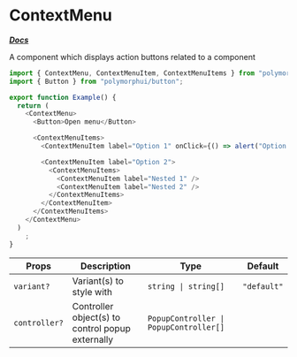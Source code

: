 # ContextMenu

[**_Docs_**](../README.md)

A component which displays action buttons related to a component

```typescript jsx
import { ContextMenu, ContextMenuItem, ContextMenuItems } from "polymorphui/context-menu";
import { Button } from "polymorphui/button";

export function Example() {
  return (
    <ContextMenu>
      <Button>Open menu</Button>

      <ContextMenuItems>
        <ContextMenuItem label="Option 1" onClick={() => alert("Option 1 clicked")} />

        <ContextMenuItem label="Option 2">
          <ContextMenuItems>
            <ContextMenuItem label="Nested 1" />
            <ContextMenuItem label="Nested 2" />
          </ContextMenuItems>
        </ContextMenuItem>
      </ContextMenuItems>
    </ContextMenu>
  )
    ;
}
```

| Props         | Description                                      | Type                                   | Default     |
|---------------|--------------------------------------------------|----------------------------------------|-------------|
| `variant?`    | Variant(s) to style with                         | `string \| string[]`                   | `"default"` |
| `controller?` | Controller object(s) to control popup externally | `PopupController \| PopupController[]` |             |
